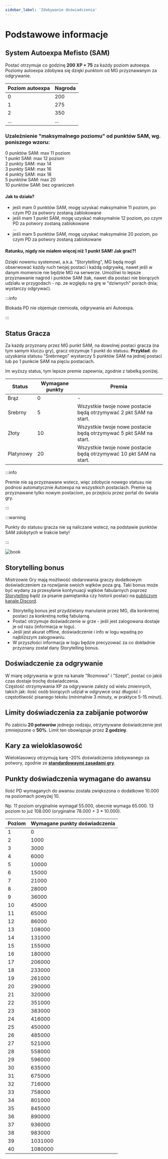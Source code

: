 ```yaml
---
sidebar_label: 'Zdobywanie doświadczenia'
---
```



# Podstawowe informacje

## System Autoexpa Mefisto (SAM)

Postać otrzymuje co godzinę **200 XP + 75** za każdy poziom autoexpa.
Poziomy autoexpa zdobywa się dzięki punktom od MG przyznawanym za odgrywanie.

| Poziom autoexpa | Nagroda |
|-----------------|---------|
| 0               | 200     |
| 1               | 275     |
| 2               | 350     |
| ...             | ...     |

### Uzależnienie "maksymalnego poziomu" od punktów SAM, wg. poniszego wzoru:
0 punktów SAM: max 11 poziom\
1 punkt SAM: max 12 poziom\
2 punkty SAM: max 14\
3 punkty SAM: max 16\
4 punkty SAM: max 18\
5 punktów SAM: max 20\
10 punktów SAM: bez ograniczeń

#### Jak to działa? 
- jeśli mam 0 punktów SAM, mogę uzyskać maksymalnie 11 poziom, po czym PD za potwory zostaną zablokowane
- jeśli mam 1 punkt SAM, mogę uzyskać maksymalnie 12 poziom, po czym PD za potwory zostaną zablokowane\
...
- jeśli mam 5 punktów SAM, mogę uzyskać maksymalnie 20 poziom, po czym PD za potwory zostaną zablokowane

#### Ratunku, nigdy nie miałem więcej niż 1 punkt SAM! Jak grać?!
Dzięki nowemu systemowi, a.k.a. "Storytelling", MG będą mogli obserwować każdy ruch twojej postaci i każdą odgrywkę, nawet jeśli w danym momencie nie będzie MG na serwerze. Umożliwi to lepsze przyznawanie nagród i punktów SAM (tak, nawet dla postaci nie biorących udziału w przygodach - np. ze względu na grę w "dziwnych" porach dnia; wystarczy odgrywać). 

:::info

Blokada PD nie objemuje rzemiosła, odgrywania ani Autoexpa. 

:::

## Status Gracza

Za każdy przyznany przez MG punkt SAM, na dowolnej postaci gracza (na tym samym kluczu gry), gracz otrzymuje 1 punkt do statusu. 
**Przykład**: do uzyskania statusu "Srebrnego" wystarczy 5 punktów SAM na jednej postaci lub po 1 punkcie SAM na pięciu postaciach.

Im wyższy status, tym lepsze premie zapewnia, zgodnie z tabelką poniżej.

| Status | Wymagane punkty | Premia |
|--------|-----------------|--------|
| Brąz   | 0               |-|
| Srebrny   | 5            |Wszystkie twoje nowe postacie będą otrzymywać 2 pkt SAM na start.|
| Złoty   | 10             |Wszystkie twoje nowe postacie będą otrzymywać 5 pkt SAM na start.|
| Platynowy   | 20             |Wszystkie twoje nowe postacie będą otrzymywać 10 pkt SAM na start.|


:::info

Premie nie są przyznawane wstecz, więc zdobycie nowego statusu nie podnosi automatycznie Autoexpa na wszystkich postaciach. 
Premie są przyznawane tylko nowym postaciom, po przejściu przez portal do świata gry.

:::

:::warning

Punkty do statusu gracza nie są naliczane wstecz, na podstawie punktów SAM zdobytych w trakcie bety!

:::

![book](../../static/img/wiki/wiki-systemy/player_status.png)

## Storytelling bonus

Mistrzowie Gry mają możliwość obdarowania graczy dodatkowym doświadczeniem za rozwijanie swoich wątków poza grą. Taki bonus może być wydany za przesyłanie kontynuacji wątków fabularnych poprzez [Storytelling](https://wiki.nwn.net.pl/docs/Systemy%20Autorskie/Storytelling) bądź za pisanie pamiętanika czy historii postaci na [publiczym kanale Discord](https://discord.com/channels/752493729289601025/1287497301144633396).

- Storytellig bonus jest przydzielany manulanie przez MG, dla konkretnej postaci za konkretną notkę fabularną.
- Postać otrzymuje doświadczenie w grze - jeśli jest zalogowana dostaje je od razu (informacja w logu).
- Jeśli jest akurat offline, doświadczenie i info w logu wpadną po najbliższym zalogowaniu.
- W przyszłości informacja w logu będzie precyzować za co dokładnie przyznany został dany Storytelling bonus.

## Doświadczenie za odgrywanie

W miarę odgrywania w grze na kanale "Rozmowa" i "Szept", postać co jakiś czas dostaje trochę doświadczenia.\
Częstość otrzymywania XP za odgrywanie zależy od wielu zmiennych, takich jak: ilość osób biorących udział w odgrywce oraz długość i częstotliwość pisanego tekstu (minimalnie 3 minuty, w praktyce 5-15 minut).

## Limity doświadczenia za zabijanie potworów

Po zabiciu **20 potworów** jednego rodzaju, otrzymywane doświadczenie jest zmniejszone o **50%**. Limit ten obowiązuje przez **2 godziny**.

## Kary za wieloklasowość

Wieloklasowcy otrzymują karę -20% doświadczenia zdobywanego za potwory, zgodnie ze [**standardowaymi zasadami gry**](https://nwn.fandom.com/wiki/Multiclass_penalty).

## Punkty doświadczenia wymagane do awansu
Ilość PD wymaganych do awansu została zwiększona o dodatkowe 10.000 na poziomach powyżej 10. 

Np. 11 poziom oryginalnie wymagał 55.000, obecnie wymaga 65.000. 13 poziom to już 108.000 (oryginalne 78.000 + 3 * 10.000).

| Poziom | Wymagane punkty doświadczenia |
|--------|-------------------------------|
| 1      | 0                             |
| 2      | 1000                          |
| 3      | 3000                          |
| 4      | 6000                          |
| 5      | 10000                         |
| 6      | 15000                         |
| 7      | 21000                         |
| 8      | 28000                         |
| 9      | 36000                         |
| 10     | 45000                         |
| 11     | 65000                         |
| 12     | 86000                         |
| 13     | 108000                        |
| 14     | 131000                        |
| 15     | 155000                        |
| 16     | 180000                        |
| 17     | 206000                        |
| 18     | 233000                        |
| 19     | 261000                        |
| 20     | 290000                        |
| 21     | 320000                        |
| 22     | 351000                        |
| 23     | 383000                        |
| 24     | 416000                        |
| 25     | 450000                        |
| 26     | 485000                        |
| 27     | 521000                        |
| 28     | 558000                        |
| 29     | 596000                        |
| 30     | 635000                        |
| 31     | 675000                        |
| 32     | 716000                        |
| 33     | 758000                        |
| 34     | 801000                        |
| 35     | 845000                        |
| 36     | 890000                        |
| 37     | 936000                        |
| 38     | 983000                        |
| 39     | 1031000                       |
| 40     | 1080000                       |
